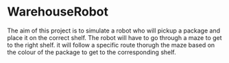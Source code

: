 # WarehouseRobot
The aim of this project is to simulate a robot who will pickup a package and place it on the correct shelf. The robot will have to go through a maze to get to the right shelf. it will follow a specific route thorugh the maze based on the colour of the package to get to the corresponding shelf.
